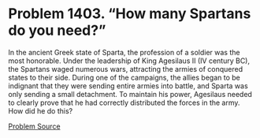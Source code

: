 # Problem 1403. “How many Spartans do you need?”

In the ancient Greek state of Sparta, the profession of a soldier was the most honorable. Under the leadership of King Agesilaus II (IV century BC), the Spartans waged numerous wars, attracting the armies of conquered states to their side. During one of the campaigns, the allies began to be indignant that they were sending entire armies into battle, and Sparta was only sending a small detachment. To maintain his power, Agesilaus needed to clearly prove that he had correctly distributed the forces in the army. How did he do this?

[Problem Source](https://www.trizland.ru/tasks/6172/)